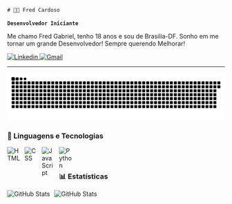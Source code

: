     # 👨‍💻 Fred Cardoso

**`Desenvolvedor Iniciante`**

Me chamo Fred Gabriel, tenho 18 anos e sou de Brasilia-DF. Sonho em me tornar um grande Desenvolvedor! Sempre querendo Melhorar!

<p align="left">
    <a href="https://www.linkedin.com/in/fred-cardoso0171/">
        <img 
            alt="Linkedin" 
            title="Me siga no Linkedin" 
            src="https://img.shields.io/badge/LinkedIn-0077B5?style=for-the-badge&logo=linkedin&logoColor=white"
        />
     <a href=>
        <img 
            alt="Gmail" 
            title="Meu Email" 
            src="https://img.shields.io/badge/Gmail-D14836?style=for-the-badge&logo=gmail&logoColor=white"
        />
    </a> 

---

<img src="https://raw.githubusercontent.com/devfredcardoso/DevFredCardoso/output/snake.svg" alt="Snake animation" />

### 🤖 Linguagens e Tecnologias

<img 
    align="left" 
    alt="HTML"
    title="HTML" 
    width="30px" 
    style="padding-right: 10px;" 
    src="https://cdn.jsdelivr.net/gh/devicons/devicon@latest/icons/html5/html5-original.svg" 
/>
<img 
    align="left" 
    alt="CSS" 
    title="CSS"
    width="30px" 
    style="padding-right: 10px;" 
    src="https://cdn.jsdelivr.net/gh/devicons/devicon@latest/icons/css3/css3-original.svg" 
/>
<img 
    align="left" 
    alt="JavaScript" 
    title="JavaScript"
    width="30px" 
    style="padding-right: 10px;" 
    src="https://cdn.jsdelivr.net/gh/devicons/devicon@latest/icons/javascript/javascript-original.svg" 
/>

<img 
    align="left" 
    alt="Python" 
    title="Python"
    width="30px" 
    style="padding-right: 10px;" 
    src="https://cdn.jsdelivr.net/gh/devicons/devicon@latest/icons/python/python-original.svg" 
/>

<br/>
<br/>

### 📊 Estatísticas




</p>

<p>
  <img 
    align="left" 
    alt="GitHub Stats" 
    height="180" 
    style="padding-right: 10px;" 
    src="https://github-readme-stats.vercel.app/api?username=devfredcardoso&show_icons=true&theme=tokyonight&include_all_commits=true&locale=pt-br" 
  />

<p>
<img 
      align="" 
      alt="GitHub Stats" 
      height="180" 
      src="https://github-readme-stats.vercel.app/api/top-langs/?username=devfredcardoso&theme=tokyonight&layout=compact&custom_title=Tecnologias&langs_count=9" 
      />

